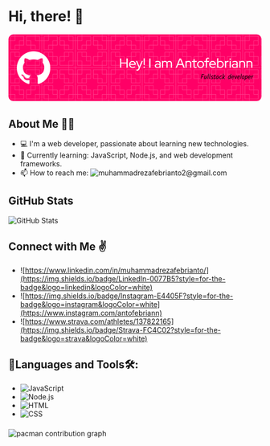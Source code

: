 # Hi, there! 👋
![banner](github-header-image.png)
## About Me 🙍‍♂️

- 💻 I'm a web developer, passionate about learning new technologies.
- 🌱 Currently learning: JavaScript, Node.js, and web development frameworks.
- 📫 How to reach me: ![muhammadrezafebrianto2@gmail.com](https://img.shields.io/badge/Gmail-D14836?style=for-the-badge&logo=gmail&logoColor=white)

## GitHub Stats

![GitHub Stats](https://github-readme-stats.vercel.app/api?username=Antofebriann&show_icons=true&hide_title=true)

## Connect with Me ✌️

- ![https://www.linkedin.com/in/muhammadrezafebrianto/](https://img.shields.io/badge/LinkedIn-0077B5?style=for-the-badge&logo=linkedin&logoColor=white)
- ![https://img.shields.io/badge/Instagram-E4405F?style=for-the-badge&logo=instagram&logoColor=white](https://www.instagram.com/antofebriann)
- ![https://www.strava.com/athletes/137822165](https://img.shields.io/badge/Strava-FC4C02?style=for-the-badge&logo=strava&logoColor=white)
## 🤖Languages and Tools🛠️:

- ![JavaScript](https://img.shields.io/badge/JavaScript-F7DF1E?logo=javascript&logoColor=black)
- ![Node.js](https://img.shields.io/badge/Node.js-339933?logo=node.js&logoColor=white)
- ![HTML](https://img.shields.io/badge/HTML-E34F26?logo=html5&logoColor=white)
- ![CSS](https://img.shields.io/badge/CSS-1572B6?logo=css3&logoColor=white)

###
<picture>
  <source media="(prefers-color-scheme: dark)" srcset="https://raw.githubusercontent.com/Antofebriann/Antofebriann/output/pacman-contribution-graph-dark.svg">
  <source media="(prefers-color-scheme: light)" srcset="https://raw.githubusercontent.com/Antofebriann/Antofebriann/output/pacman-contribution-graph.svg">
  <img alt="pacman contribution graph" src="https://raw.githubusercontent.com/Antofebriann/Antofebriann/output/pacman-contribution-graph.svg">
</picture>
